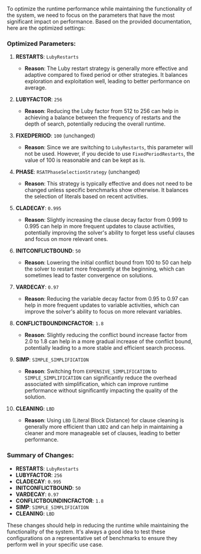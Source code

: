 To optimize the runtime performance while maintaining the functionality of the system, we need to focus on the parameters that have the most significant impact on performance. Based on the provided documentation, here are the optimized settings:

### Optimized Parameters:

1. **RESTARTS**: `LubyRestarts`
   - **Reason**: The Luby restart strategy is generally more effective and adaptive compared to fixed period or other strategies. It balances exploration and exploitation well, leading to better performance on average.
   
2. **LUBYFACTOR**: `256`
   - **Reason**: Reducing the Luby factor from 512 to 256 can help in achieving a balance between the frequency of restarts and the depth of search, potentially reducing the overall runtime.

3. **FIXEDPERIOD**: `100` (unchanged)
   - **Reason**: Since we are switching to `LubyRestarts`, this parameter will not be used. However, if you decide to use `FixedPeriodRestarts`, the value of 100 is reasonable and can be kept as is.

4. **PHASE**: `RSATPhaseSelectionStrategy` (unchanged)
   - **Reason**: This strategy is typically effective and does not need to be changed unless specific benchmarks show otherwise. It balances the selection of literals based on recent activities.

5. **CLADECAY**: `0.995`
   - **Reason**: Slightly increasing the clause decay factor from 0.999 to 0.995 can help in more frequent updates to clause activities, potentially improving the solver's ability to forget less useful clauses and focus on more relevant ones.

6. **INITCONFLICTBOUND**: `50`
   - **Reason**: Lowering the initial conflict bound from 100 to 50 can help the solver to restart more frequently at the beginning, which can sometimes lead to faster convergence on solutions.

7. **VARDECAY**: `0.97`
   - **Reason**: Reducing the variable decay factor from 0.95 to 0.97 can help in more frequent updates to variable activities, which can improve the solver's ability to focus on more relevant variables.

8. **CONFLICTBOUNDINCFACTOR**: `1.8`
   - **Reason**: Slightly reducing the conflict bound increase factor from 2.0 to 1.8 can help in a more gradual increase of the conflict bound, potentially leading to a more stable and efficient search process.

9. **SIMP**: `SIMPLE_SIMPLIFICATION`
   - **Reason**: Switching from `EXPENSIVE_SIMPLIFICATION` to `SIMPLE_SIMPLIFICATION` can significantly reduce the overhead associated with simplification, which can improve runtime performance without significantly impacting the quality of the solution.

10. **CLEANING**: `LBD`
    - **Reason**: Using `LBD` (Literal Block Distance) for clause cleaning is generally more efficient than `LBD2` and can help in maintaining a cleaner and more manageable set of clauses, leading to better performance.

### Summary of Changes:
- **RESTARTS**: `LubyRestarts`
- **LUBYFACTOR**: `256`
- **CLADECAY**: `0.995`
- **INITCONFLICTBOUND**: `50`
- **VARDECAY**: `0.97`
- **CONFLICTBOUNDINCFACTOR**: `1.8`
- **SIMP**: `SIMPLE_SIMPLIFICATION`
- **CLEANING**: `LBD`

These changes should help in reducing the runtime while maintaining the functionality of the system. It's always a good idea to test these configurations on a representative set of benchmarks to ensure they perform well in your specific use case.
